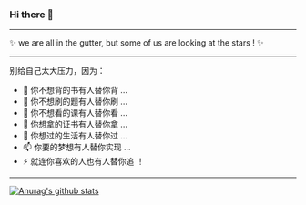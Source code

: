 ### Hi there 👋

------

✨ we are all in the gutter, but some of us are looking at the stars ! ✨ 

------

别给自己太大压力，因为：

- 🔭 你不想背的书有人替你背 ...
- 🌱 你不想刷的题有人替你刷 ...
- 👯 你不想看的课有人替你看 ...
- 🤔 你想拿的证书有人替你拿 ...
- 💬 你想过的生活有人替你过 ...
- 📫 你要的梦想有人替你实现 ...
-  ⚡  就连你喜欢的人也有人替你追 ！

------

[![Anurag's github stats](https://github-readme-stats.vercel.app/api?username=walesu&count_private=true&show_icons=true&theme=radical)](https://github.com/walesu)




